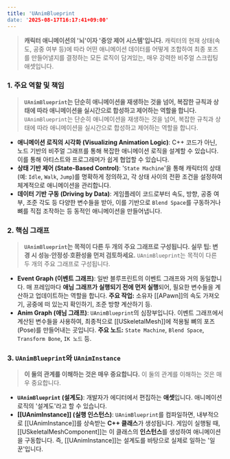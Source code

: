 ```yaml
---
title: 'UAnimBlueprint
date: '2025-08-17T16:17:41+09:00'
---
```




> **캐릭터 애니메이션의 '뇌'이자 '중앙 제어 시스템'입니다.** 캐릭터의 현재 상태(속도, 공중 여부 등)에 따라 어떤 애니메이션 데이터를 어떻게 조합하여 최종 포즈를 만들어낼지를 결정하는 모든 로직이 담겨있는, 매우 강력한 비주얼 스크립팅 애셋입니다.

### **1. 주요 역할 및 책임**
> **`UAnimBlueprint`는 단순히 애니메이션을 재생하는 것을 넘어, 복잡한 규칙과 상태에 따라 애니메이션을 실시간으로 합성하고 제어하는 역할을 합니다.**
`UAnimBlueprint`는 단순히 애니메이션을 재생하는 것을 넘어, 복잡한 규칙과 상태에 따라 애니메이션을 실시간으로 합성하고 제어하는 역할을 합니다.
* **애니메이션 로직의 시각화 (Visualizing Animation Logic)**:
	C++ 코드가 아닌, 노드 기반의 비주얼 그래프를 통해 복잡한 애니메이션 로직을 설계할 수 있습니다. 이를 통해 아티스트와 프로그래머가 쉽게 협업할 수 있습니다.
* **상태 기반 제어 (State-Based Control)**:
	'`State Machine`'을 통해 캐릭터의 상태(예: `Idle`, `Walk`, `Jump`)를 명확하게 정의하고, 각 상태 사이의 전환 조건을 설정하여 체계적으로 애니메이션을 관리합니다.
* **데이터 기반 구동 (Driving by Data)**:
	게임플레이 코드로부터 속도, 방향, 공중 여부, 조준 각도 등 다양한 변수들을 받아, 이를 기반으로 `Blend Space`를 구동하거나 뼈를 직접 조작하는 등 동적인 애니메이션을 만들어냅니다.

### **2. 핵심 그래프**
> **`UAnimBlueprint`는 목적이 다른 두 개의 주요 그래프로 구성됩니다. 실무 팁: 변경 시 성능·안정성·호환성을 먼저 검토하세요.**
`UAnimBlueprint`는 목적이 다른 두 개의 주요 그래프로 구성됩니다.
* **Event Graph (이벤트 그래프)**:
	일반 블루프린트의 이벤트 그래프와 거의 동일합니다. 매 프레임마다 **애님 그래프가 실행되기 전에 먼저 실행**되어, 필요한 변수들을 계산하고 업데이트하는 역할을 합니다. 
    **주요 작업:** 소유자 [[APawn]]의 속도 가져오기, 공중에 떠 있는지 확인하기, 조준 방향 계산하기 등.
* **Anim Graph (애님 그래프)**:
	`UAnimBlueprint`의 심장부입니다. 이벤트 그래프에서 계산된 변수들을 사용하여, 최종적으로 [[USkeletalMesh]]에 적용될 뼈의 포즈(Pose)를 만들어내는 곳입니다.
    **주요 노드:** `State Machine`, `Blend Space`, `Transform Bone`, `IK 노드` 등.

### **3. `UAnimBlueprint`와 `UAnimInstance`**
> **이 둘의 관계를 이해하는 것은 매우 중요합니다.**
이 둘의 관계를 이해하는 것은 매우 중요합니다.
* **`UAnimBlueprint` (설계도)**:
	개발자가 에디터에서 편집하는 **애셋**입니다. 애니메이션 로직의 '설계도'라고 할 수 있습니다.
* **[[UAnimInstance]] (실행 인스턴스)**:
	`UAnimBlueprint`를 컴파일하면, 내부적으로 [[UAnimInstance]]를 상속받는 **C++ 클래스**가 생성됩니다. 게임이 실행될 때, [[USkeletalMeshComponent]]는 이 클래스의 **인스턴스**를 생성하여 애니메이션을 구동합니다. 즉, [[UAnimInstance]]는 설계도를 바탕으로 실제로 일하는 '일꾼'입니다.
